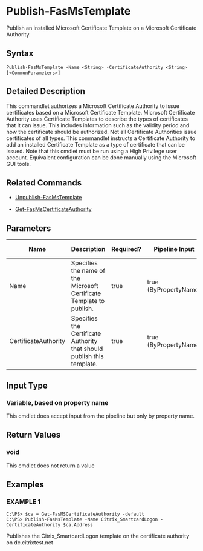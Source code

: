 # Publish-FasMsTemplate

Publish an installed Microsoft Certificate Template on a Microsoft Certificate Authority.

## Syntax

`Publish-FasMsTemplate -Name <String> -CertificateAuthority <String> [<CommonParameters>]`

## Detailed Description

This commandlet authorizes a Microsoft Certificate Authority to issue certificates based on a Microsoft Certificate Template. Microsoft Certificate Authority uses Certificate Templates to describe the types of certificates that it can issue. This includes information such as the validity period and how the certificate should be authorized. Not all Certificate Authorities issue certificates of all types. This commandlet instructs a Certificate Authority to add an installed Certificate Template as a type of certificate that can be issued. Note that this cmdlet must be run using a High Privilege user account. Equivalent configuration can be done manually using the Microsoft GUI tools.

## Related Commands

-  [Unpublish-FasMsTemplate](Unpublish-FasMsTemplate.md)

-  [Get-FasMsCertificateAuthority](Get-FasMsCertificateAuthority.md)

## Parameters

| Name                 | Description                                                            | Required? | Pipeline Input        | Default Value |
|----------------------|------------------------------------------------------------------------|-----------|-----------------------|---------------|
| Name                 | Specifies the name of the Microsoft Certificate Template to publish.   | true      | true (ByPropertyName) | (required)    |
| CertificateAuthority | Specifies the Certificate Authority that should publish this template. | true      | true (ByPropertyName) | (required)    |

## Input Type

### Variable, based on property name

This cmdlet does accept input from the pipeline but only by property name.

## Return Values

### void

This cmdlet does not return a value

## Examples

### EXAMPLE 1

    C:\PS> $ca = Get-FasMSCertificateAuthority -default
    C:\PS> Publish-FasMsTemplate -Name Citrix_SmartcardLogon -CertificateAuthority $ca.Address

Publishes the Citrix\_SmartcardLogon template on the certificate authority on dc.citrixtest.net
